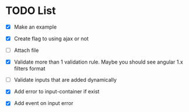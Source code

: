 # TODO List

- [x] Make an example
- [x] Create flag to using ajax or not
- [ ] Attach file
- [x] Validate more than 1 validation rule. Maybe you should see angular 1.x filters format
- [ ] Validate inputs that are added dynamically
- [x] Add error to input-container if exist
- [x] Add event on input error

